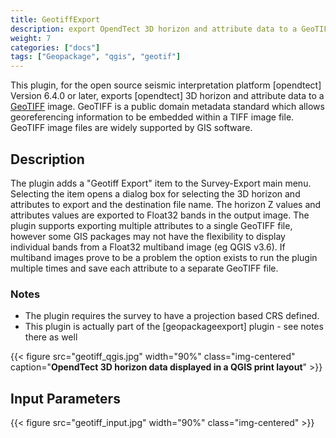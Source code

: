 ```yaml
---
title: GeotiffExport
description: export OpendTect 3D horizon and attribute data to a GeoTIFF image
weight: 7
categories: ["docs"]
tags: ["Geopackage", "qgis", "geotif"]
---
```



This plugin, for the open source seismic interpretation platform [opendtect] Version 6.4.0 or later, exports [opendtect] 3D horizon and attribute data to a  [GeoTIFF](https://en.wikipedia.org/wiki/GeoTIFF) image. GeoTIFF is a public domain metadata standard which allows georeferencing information to be embedded within a TIFF image file. GeoTIFF image files are widely supported by GIS software.

## Description

The plugin adds a "Geotiff Export" item to the Survey-Export main menu. Selecting the item opens a dialog box for selecting the 3D horizon and attributes to export and the destination file name. The horizon Z values and attributes values are exported to Float32 bands in the output image. The plugin supports exporting multiple attributes to a single GeoTIFF file, however some GIS packages may not have the flexibility to display individual bands from a Float32 multiband image (eg QGIS v3.6). If multiband images prove to be a problem the option exists to run the plugin multiple times and save each attribute to a separate GeoTIFF file.

### Notes
-  The plugin requires the survey to have a projection based CRS defined.
-  This plugin is actually part of the [geopackageexport] plugin - see notes there as well

{{< figure src="geotiff_qgis.jpg" width="90%" class="img-centered" caption="**OpendTect 3D horizon data displayed in a QGIS print layout**" >}}

## Input Parameters

{{< figure src="geotiff_input.jpg" width="90%" class="img-centered" >}}

